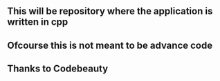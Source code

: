 ## This will be repository where the application is written in cpp
## Ofcourse this is not meant to be advance code 
## Thanks to Codebeauty
